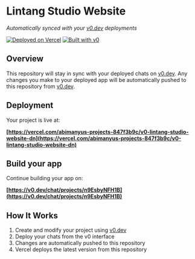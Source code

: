# Lintang Studio Website

*Automatically synced with your [v0.dev](https://v0.dev) deployments*

[![Deployed on Vercel](https://img.shields.io/badge/Deployed%20on-Vercel-black?style=for-the-badge&logo=vercel)](https://vercel.com/abimanyus-projects-847f3b9c/v0-lintang-studio-website-dn)
[![Built with v0](https://img.shields.io/badge/Built%20with-v0.dev-black?style=for-the-badge)](https://v0.dev/chat/projects/n9EsbyNFH1B)

## Overview

This repository will stay in sync with your deployed chats on [v0.dev](https://v0.dev).
Any changes you make to your deployed app will be automatically pushed to this repository from [v0.dev](https://v0.dev).

## Deployment

Your project is live at:

**[https://vercel.com/abimanyus-projects-847f3b9c/v0-lintang-studio-website-dn](https://vercel.com/abimanyus-projects-847f3b9c/v0-lintang-studio-website-dn)**

## Build your app

Continue building your app on:

**[https://v0.dev/chat/projects/n9EsbyNFH1B](https://v0.dev/chat/projects/n9EsbyNFH1B)**

## How It Works

1. Create and modify your project using [v0.dev](https://v0.dev)
2. Deploy your chats from the v0 interface
3. Changes are automatically pushed to this repository
4. Vercel deploys the latest version from this repository
